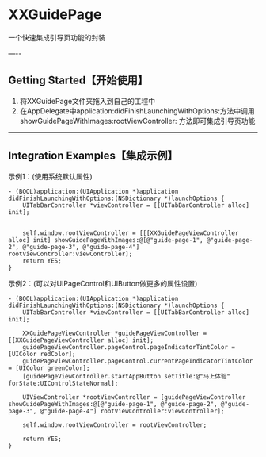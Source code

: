 # XXGuidePage

一个快速集成引导页功能的封装

—--

## Getting Started【开始使用】

1. 将XXGuidePage文件夹拖入到自己的工程中
2. 在AppDelegate中application:didFinishLaunchingWithOptions:方法中调用 showGuidePageWithImages:rootViewController: 方法即可集成引导页功能


---
## Integration Examples【集成示例】

示例1：(使用系统默认属性)
```objc
- (BOOL)application:(UIApplication *)application didFinishLaunchingWithOptions:(NSDictionary *)launchOptions {
    UITabBarController *viewController = [[UITabBarController alloc] init];


    self.window.rootViewController = [[[XXGuidePageViewController alloc] init] showGuidePageWithImages:@[@"guide-page-1", @"guide-page-2", @"guide-page-3", @"guide-page-4"] rootViewController:viewController];
    return YES;
}
```


示例2：(可以对UIPageControl和UIButton做更多的属性设置)

```objc
- (BOOL)application:(UIApplication *)application didFinishLaunchingWithOptions:(NSDictionary *)launchOptions {
    UITabBarController *viewController = [[UITabBarController alloc] init];

    XXGuidePageViewController *guidePageViewController = [[XXGuidePageViewController alloc] init];
    guidePageViewController.pageControl.pageIndicatorTintColor = [UIColor redColor];
    guidePageViewController.pageControl.currentPageIndicatorTintColor = [UIColor greenColor];
    [guidePageViewController.startAppButton setTitle:@"马上体验" forState:UIControlStateNormal];

    UIViewController *rootViewController = [guidePageViewController showGuidePageWithImages:@[@"guide-page-1", @"guide-page-2", @"guide-page-3", @"guide-page-4"] rootViewController:viewController];

    self.window.rootViewController = rootViewController;

    return YES;
}
```



